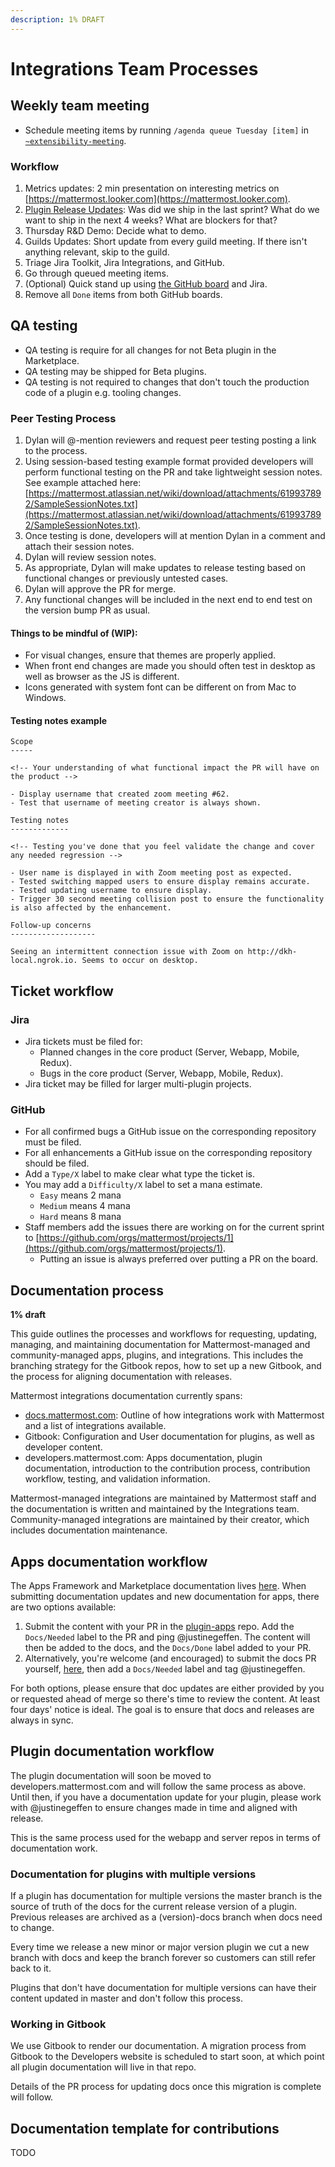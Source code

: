 ```yaml
---
description: 1% DRAFT
---
```


# Integrations Team Processes

## Weekly team meeting

* Schedule meeting items by running `/agenda queue Tuesday [item]` in [`~extensibility-meeting`](https://community.mattermost.com/core/channels/extensibility-meeting).

### Workflow

1. Metrics updates: 2 min presentation on interesting metrics on [https://mattermost.looker.com](https://mattermost.looker.com).
2. [Plugin Release Updates](https://github.com/orgs/mattermost/projects/1): Was did we ship in the last sprint? What do we want to ship in the next 4 weeks? What are blockers for that?
3. Thursday R&D Demo: Decide what to demo.
4. Guilds Updates: Short update from every guild meeting. If there isn't anything relevant, skip to the guild.
5. Triage Jira Toolkit, Jira Integrations, and GitHub.
6. Go through queued meeting items.
7. \(Optional\) Quick stand up using [the GitHub board](https://github.com/orgs/mattermost/projects/1) and Jira.
8. Remove all `Done` items from both GitHub boards.

## QA testing

* QA testing is require for all changes for not Beta plugin in the Marketplace.
* QA testing may be shipped for Beta plugins.
* QA testing is not required to changes that don't touch the production code of a plugin e.g. tooling changes.

### Peer Testing Process

1. Dylan will @-mention reviewers and request peer testing posting a link to the process.
2. Using session-based testing example format provided developers will perform functional testing on the PR and take lightweight session notes. See example attached here: [https://mattermost.atlassian.net/wiki/download/attachments/619937892/SampleSessionNotes.txt](https://mattermost.atlassian.net/wiki/download/attachments/619937892/SampleSessionNotes.txt).
3. Once testing is done, developers will at mention Dylan in a comment and attach their session notes.
4. Dylan will review session notes.
5. As appropriate, Dylan will make updates to release testing based on functional changes or previously untested cases.
6. Dylan will approve the PR for merge.
7. Any functional changes will be included in the next end to end test on the version bump PR as usual.

#### Things to be mindful of \(WIP\):

* For visual changes, ensure that themes are properly applied.
* When front end changes are made you should often test in desktop as well as browser as the JS is different.
* Icons generated with system font can be different on from Mac to Windows.

#### Testing notes example

```text
Scope
-----

<!-- Your understanding of what functional impact the PR will have on the product -->

- Display username that created zoom meeting #62.
- Test that username of meeting creator is always shown.

Testing notes
-------------

<!-- Testing you've done that you feel validate the change and cover any needed regression -->

- User name is displayed in with Zoom meeting post as expected.
- Tested switching mapped users to ensure display remains accurate.
- Tested updating username to ensure display.
- Trigger 30 second meeting collision post to ensure the functionality is also affected by the enhancement.

Follow-up concerns
-------------------

Seeing an intermittent connection issue with Zoom on http://dkh-local.ngrok.io. Seems to occur on desktop.
```

## Ticket workflow

### Jira

* Jira tickets must be filed for:
  * Planned changes in the core product \(Server, Webapp, Mobile, Redux\).
  * Bugs in the core product \(Server, Webapp, Mobile, Redux\).
* Jira ticket may be filled for larger multi-plugin projects.

### GitHub

* For all confirmed bugs a GitHub issue on the corresponding repository must be filed.
* For all enhancements a GitHub issue on the corresponding repository should be filed.
* Add a `Type/X` label to make clear what type the ticket is.
* You may add a `Difficulty/X` label to set a mana estimate.
  * `Easy` means 2 mana
  * `Medium` means 4 mana
  * `Hard` means 8 mana
* Staff members add the issues there are working on for the current sprint to [https://github.com/orgs/mattermost/projects/1](https://github.com/orgs/mattermost/projects/1).
  * Putting an issue is always preferred over putting a PR on the board.

## Documentation process

**1% draft**

This guide outlines the processes and workflows for requesting, updating, managing, and maintaining documentation for Mattermost-managed and community-managed apps, plugins, and integrations. This includes the branching strategy for the Gitbook repos, how to set up a new Gitbook, and the process for aligning documentation with releases.

Mattermost integrations documentation currently spans:

* [docs.mattermost.com](https://docs.mattermost.com/guides/integration.html): Outline of how integrations work with Mattermost and a list of integrations available.
* Gitbook: Configuration and User documentation for plugins, as well as developer content.
* developers.mattermost.com: Apps documentation, plugin documentation, introduction to the contribution process, contribution workflow, testing, and validation information.

Mattermost-managed integrations are maintained by Mattermost staff and the documentation is written and maintained by the Integrations team. Community-managed integrations are maintained by their creator, which includes documentation maintenance.

## Apps documentation workflow

The Apps Framework and Marketplace documentation lives [here](https://developers.mattermost.com/integrate/apps/). When submitting documentation updates and new documentation for apps, there are two options available:

1. Submit the content with your PR in the [plugin-apps](https://github.com/mattermost/mattermost-plugin-apps) repo. Add the `Docs/Needed` label to the PR and ping @justinegeffen. The content will then be added to the docs, and the `Docs/Done` label added to your PR.
2. Alternatively, you're welcome \(and encouraged\) to submit the docs PR yourself, [here](https://github.com/mattermost/mattermost-developer-documentation/tree/master/site/content/integrate/apps), then add a `Docs/Needed` label and tag @justinegeffen.

For both options, please ensure that doc updates are either provided by you or requested ahead of merge so there's time to review the content. At least four days' notice is ideal. The goal is to ensure that docs and releases are always in sync.

## Plugin documentation workflow

The plugin documentation will soon be moved to developers.mattermost.com and will follow the same process as above. Until then, if you have a documentation update for your plugin, please work with @justinegeffen to ensure changes made in time and aligned with release.

This is the same process used for the webapp and server repos in terms of documentation work.

### Documentation for plugins with multiple versions

If a plugin has documentation for multiple versions the master branch is the source of truth of the docs for the current release version of a plugin. Previous releases are archived as a \(version\)-docs branch when docs need to change.

Every time we release a new minor or major version plugin we cut a new branch with docs and keep the branch forever so customers can still refer back to it.

Plugins that don't have documentation for multiple versions can have their content updated in master and don't follow this process.

### Working in Gitbook

We use Gitbook to render our documentation. A migration process from Gitbook to the Developers website is scheduled to start soon, at which point all plugin documentation will live in that repo.

Details of the PR process for updating docs once this migration is complete will follow.

## Documentation template for contributions

TODO
